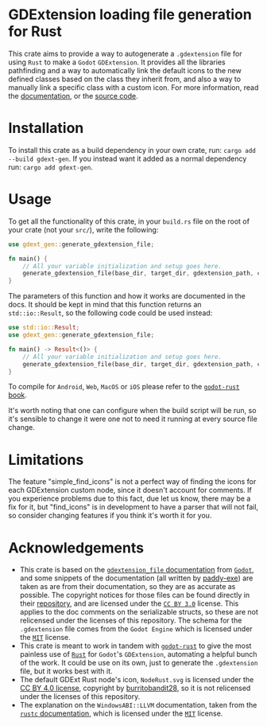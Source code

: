 # GDExtension loading file generation for Rust
This crate aims to provide a way to autogenerate a `.gdextension` file for using `Rust` to make a `Godot` `GDExtension`. It provides all the libraries pathfinding and a way to automatically link the default icons to the new defined classes based on the class they inherit from, and also a way to manually link a specific class with a custom icon. For more information, read the [documentation](https://docs.rs/gdext-gen), or the [source code](https://github.com/sylbeth/gdext-generation).

# Installation

To install this crate as a build dependency in your own crate, run: `cargo add --build gdext-gen`. If you instead want it added as a normal dependency run: `cargo add gdext-gen`.

# Usage

To get all the functionality of this crate, in your `build.rs` file on the root of your crate (not your `src/`), write the following:

```rust
use gdext_gen::generate_gdextension_file;

fn main() {
    // All your variable initialization and setup goes here.
    generate_gdextension_file(base_dir, target_dir, gdextension_path, configuration, windows_abi, icons_configuration, dependencies);
}
```

The parameters of this function and how it works are documented in the docs. It should be kept in mind that this function returns an `std::io::Result`, so the following code could be used instead:

```rust
use std::io::Result;
use gdext_gen::generate_gdextension_file;

fn main() -> Result<()> {
    // All your variable initialization and setup goes here.
    generate_gdextension_file(base_dir, target_dir, gdextension_path, configuration, windows_abi, icons_configuration, dependencies)?;
}
```

To compile for `Android`, `Web`, `MacOS` or `iOS` please refer to the [`godot-rust` book](https://godot-rust.github.io/book/toolchain/index.html).

It's worth noting that one can configure when the build script will be run, so it's sensible to change it were one not to need it running at every source file change.

# Limitations

The feature "simple_find_icons" is not a perfect way of finding the icons for each GDExtension custom node, since it doesn't account for comments. If you experience problems due to this fact, due let us know, there may be a fix for it, but "find_icons" is in development to have a parser that will not fail, so consider changing features if you think it's worth it for you.

# Acknowledgements

* This crate is based on the [`gdextension_file` documentation](https://docs.godotengine.org/en/stable/tutorials/scripting/gdextension/gdextension_file.html) from [`Godot`](https://godotengine.org/), and some snippets of the documentation (all written by [paddy-exe](https://github.com/paddy-exe)) are taken as are from their documentation, so they are as accurate as possible. The copyright notices for those files can be found directly in their [repository](https://github.com/godotengine/godot/blob/master/COPYRIGHT.txt), and are licensed under the [`CC BY 3.0`](https://creativecommons.org/licenses/by/3.0/) license. This applies to the doc comments on the serializable structs, so these are not relicensed under the licenses of this repository. The schema for the `.gdextension` file comes from the `Godot Engine` which is licensed under the [`MIT`](https://github.com/godotengine/godot/blob/master/LICENSE.txt) license.
* This crate is meant to work in tandem with [`godot-rust`](https://godot-rust.github.io/) to give the most painless use of [`Rust`](https://www.rust-lang.org/) for `Godot`'s `GDExtension`, automating a helpful bunch of the work. It could be use on its own, just to generate the `.gdextension` file, but it works best with it.
* The default GDExt Rust node's icon, `NodeRust.svg` is licensed under the [CC BY 4.0 license](https://creativecommons.org/licenses/by/4.0/), copyright by [burritobandit28](https://github.com/burritobandit28), so it is not relicensed under the licenses of this repository.
* The explanation on the `WindowsABI::LLVM` documentation, taken from the [`rustc` documentation](https://doc.rust-lang.org/rustc/platform-support/pc-windows-gnullvm.html), which is licensed under the [`MIT`](https://github.com/rust-lang/rust/blob/master/LICENSE-MIT) license.
